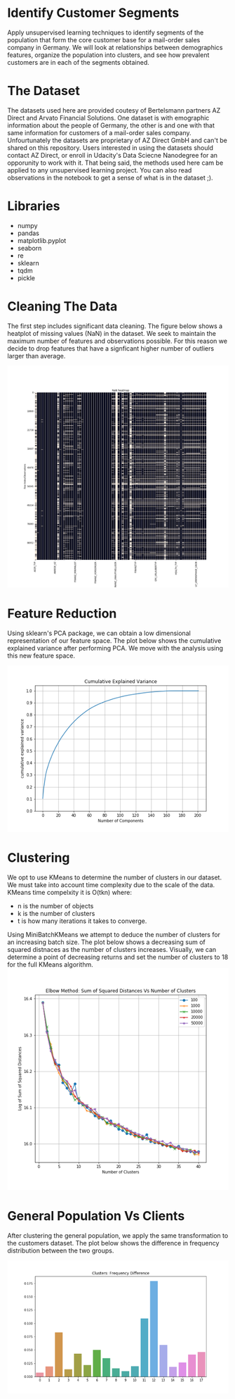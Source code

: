 # Identify Customer Segments

Apply unsupervised learning techniques to identify segments of the population that form the core customer base for a mail-order sales company in Germany.
We will look at relationships between demographics features, organize the population into clusters, and see how prevalent customers are in each of the segments obtained.


# The Dataset

The datasets used here are provided coutesy of Bertelsmann partners AZ Direct and Arvato Financial Solutions. 
One dataset is with emographic information about the people of Germany, the other is and one with that same information for customers of a mail-order sales company.
Unfourtunately the datasets are proprietary of AZ Direct GmbH and can't be shared on this repository.
Users interested in using the datasets should contact AZ Direct, or enroll in Udacity's Data Sciecne Nanodegree for an opporunity to work with it.
That being said, the methods used here cam be applied to any unsupervised learning project.
You can also read observations in the notebook to get a sense of what is in the dataset ;).

# Libraries

- numpy
- pandas
- matplotlib.pyplot
- seaborn
- re
- sklearn 
- tqdm
- pickle


# Cleaning The Data


The first step includes significant data cleaning. The figure below shows a heatplot of missing values (NaN) in the dataset.
We seek to maintain the maximum number of features and observations possible.
For this reason we decide to drop features that have a signficant higher number of outliers larger than average.

![nan_heatmap](https://github.com/NadimKawwa/Identify_Customer_Segments/blob/master/plots/nan_heat.png)

# Feature Reduction

Using sklearn's PCA package, we can obtain a low dimensional representation of our feature space.
The plot below shows the cumulative explained variance after performing PCA. We move with the analysis using this new feature space.

![pca_cumsum](https://github.com/NadimKawwa/Identify_Customer_Segments/blob/master/plots/pca_cumsum_pre.png)

# Clustering

We opt to use KMeans to determine the number of clusters in our dataset.
We must take into account time complexity due to the scale of the data.
KMeans time compelxity it is O(tkn) where:
- n is the number of objects
- k is the number of clusters
- t is how many iterations it takes to converge.

Using MiniBatchKMeans we attempt to deduce the number of clusters for an increasing batch size.
The plot below shows a decreasing sum of squared distnaces as the number of clusters increases.
Visually, we can determine a point of decreasing returns and set the number of clusters to 18 for the full KMeans algorithm.
![minikmeans](https://github.com/NadimKawwa/Identify_Customer_Segments/blob/master/plots/elbow_minik.png)


# General Population Vs Clients

After clustering the general population, we apply the same transformation to the customers dataset. 
The plot below shows the difference in frequency distribution between the two groups.

![freq_diff](https://github.com/NadimKawwa/Identify_Customer_Segments/blob/master/plots/freq_prct_diff.png)


